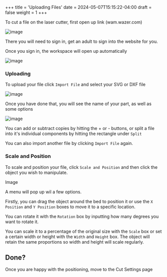+++
title = 'Uploading Files'
date = 2024-05-07T15:15:22-04:00
draft = false
weight = 1
+++

To cut a file on the laser cutter, first open up link (wam.wazer.com)

![image](/images/1.png)

There you will need to sign in, get an adult to sign into the website for you.

Once you sign in, the workspace will open up automatically

![image](/images/1.png)

### Uploading

To upload your file click `Import File` and select your SVG or DXF file

![image](/images/1.png)

Once you have done that, you will see the name of your part, as well as some options

![image](/images/1.png)

You can add or subtract copies by hitting the + or - buttons, or split a file into it's individual components by hitting the rectangle under `Split`

You can also import another file by clicking `Import File` again.

### Scale and Position

To scale and position your file, click `Scale and Position` and then click the object you wish to manipulate.

Image

A menu will pop up wil a few options.

Firstly, you can drag the object around the bed to position it or use the `X Position` and `Y Position` boxes to move it to a specific location.

You can rotate it with the `Rotation` box by inputting how many degrees you want to rotate it.

You can scale it to a percentage of the original size with the `Scale` box or set a certain width or height with the `Width` and `Height` box. The object will retain the same proportions so width and height will scale regularly.

## Done?

Once you are happy with the positioning, move to the Cut Settings page